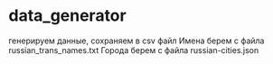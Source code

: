 # data_generator
генерируем данные, сохраняем в csv файл
Имена берем с файла russian_trans_names.txt
Города берем с файла russian-cities.json
